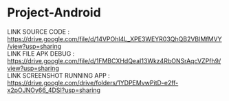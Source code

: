 # Project-Android
LINK SOURCE CODE : https://drive.google.com/file/d/14VPOhl4L_XPE3WEYR03QhQB2VBIMfMVY/view?usp=sharing
<br>
LINK FILE APK DEBUG : https://drive.google.com/file/d/1FMBCXHdQeaI13Wkz4RbONSrAqcVZPfh9/view?usp=sharing
<br>
LINK SCREENSHOT RUNNING APP : https://drive.google.com/drive/folders/1YDPEMvwPitD-e2ff-x2pOJNOy66_4DSI?usp=sharing
